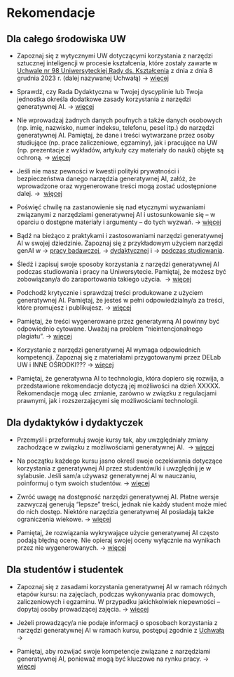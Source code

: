 # Rekomendacje

## Dla całego środowiska UW

- Zapoznaj się z wytycznymi UW dotyczącymi korzystania z narzędzi sztucznej inteligencji w procesie kształcenia, które zostały zawarte w <a href="https://dokumenty.uw.edu.pl/dziennik/DURK/Lists/Dziennik/Attachments/134/DURK.2023.98.UURK.98.pdf" target="_blank">Uchwale nr 98 Uniwersyteckiej Rady ds. Kształcenia</a> z dnia z dnia 8 grudnia 2023 r. (dalej nazywanej Uchwałą) → [więcej](wytyczne.md)
- Sprawdź, czy Rada Dydaktyczna w Twojej dyscyplinie lub Twoja jednostka określa dodatkowe zasady korzystania z narzędzi generatywnej AI. → [więcej]()

- Nie wprowadzaj żadnych danych poufnych a także danych osobowych (np. imię, nazwisko, numer indeksu, telefonu, pesel itp.) do narzędzi generatywnej AI. Pamiętaj, że dane i treści wytwarzane przez osoby studiujące (np. prace zaliczeniowe, egzaminy), jak i pracujące na UW (np. prezentacje z wykładów, artykuły czy materiały do nauki) objęte są ochroną. → [więcej](https://docs.google.com/document/d/1AT2ocGuGsHhxnWGehLP9QVdYcwX0Fuuvkv6p-7MM0oE/edit#bookmark=id.2d5hqv1oe4hq)

- Jeśli nie masz pewności w kwestii polityki prywatności i bezpieczeństwa danego narzędzia generatywnej AI, załóż, że wprowadzone oraz wygenerowane treści mogą zostać udostępnione dalej. →  [więcej]()

- Poświęć chwilę na zastanowienie się nad etycznymi wyzwaniami związanymi z narzędziami generatywnej AI i ustosunkowanie się – w oparciu o dostępne materiały i argumenty – do tych wyzwań. → [więcej]()

- Bądź na bieżąco z praktykami i zastosowaniami narzędzi generatywnej AI w swojej dziedzinie. Zapoznaj się z przykładowym użyciem narzędzi genAI w → [pracy badawczej](https://docs.google.com/document/d/1AT2ocGuGsHhxnWGehLP9QVdYcwX0Fuuvkv6p-7MM0oE/edit#bookmark=id.xcfdgul8tfx9), → [dydaktycznej](https://docs.google.com/document/d/1AT2ocGuGsHhxnWGehLP9QVdYcwX0Fuuvkv6p-7MM0oE/edit#bookmark=id.5yvs245bdvqg) i → [podczas studiowania](https://docs.google.com/document/d/1AT2ocGuGsHhxnWGehLP9QVdYcwX0Fuuvkv6p-7MM0oE/edit#bookmark=id.9e1k5yz7z9kz).

- Śledź i zapisuj swoje sposoby korzystania z narzędzi generatywnej AI podczas studiowania i pracy na Uniwersytecie. Pamiętaj, że możesz być zobowiązany/a do zaraportowania takiego użycia.  → [więcej](https://docs.google.com/document/d/1AT2ocGuGsHhxnWGehLP9QVdYcwX0Fuuvkv6p-7MM0oE/edit#bookmark=id.i2m7nday8l8d)

- Podchodź krytycznie i sprawdzaj treści produkowane z użyciem generatywnej AI. Pamiętaj, że jesteś w pełni odpowiedzialny/a za treści, które promujesz i publikujesz. → [więcej](https://docs.google.com/document/d/1AT2ocGuGsHhxnWGehLP9QVdYcwX0Fuuvkv6p-7MM0oE/edit#bookmark=id.o0hryh652ogk)

- Pamiętaj, że treści wygenerowane przez generatywną AI powinny być odpowiednio cytowane. Uważaj na problem “nieintencjonalnego plagiatu”. → [więcej](https://docs.google.com/document/d/1AT2ocGuGsHhxnWGehLP9QVdYcwX0Fuuvkv6p-7MM0oE/edit#bookmark=id.61bocp21ptvz)

- Korzystanie z narzędzi generatywnej AI wymaga odpowiednich kompetencji. Zapoznaj się z materiałami przygotowanymi przez DELab UW i INNE OŚRODKI??? → [więcej](https://docs.google.com/document/d/1AT2ocGuGsHhxnWGehLP9QVdYcwX0Fuuvkv6p-7MM0oE/edit#bookmark=id.lgsm2y6ly6qc)

- Pamiętaj, że generatywna AI to technologia, która dopiero się rozwija, a przedstawione rekomendacje dotyczą jej możliwości na dzień XXXXX. Rekomendacje mogą ulec zmianie, zarówno w związku z regulacjami prawnymi, jak i rozszerzającymi się możliwościami technologii.

## Dla dydaktyków i dydaktyczek

- Przemyśl i przeformułuj swoje kursy tak, aby uwzględniały zmiany zachodzące w związku z możliwościami generatywnej AI.  → [więcej](https://docs.google.com/document/d/1AT2ocGuGsHhxnWGehLP9QVdYcwX0Fuuvkv6p-7MM0oE/edit#bookmark=id.r23rp2jnxfsg)

- Na początku każdego kursu jasno określ swoje oczekiwania dotyczące korzystania z generatywnej AI przez studentów/ki i uwzględnij je w sylabusie. Jeśli sam/a używasz generatywnej AI w nauczaniu, poinformuj o tym swoich studentów. → [więcej](https://docs.google.com/document/d/1AT2ocGuGsHhxnWGehLP9QVdYcwX0Fuuvkv6p-7MM0oE/edit#bookmark=id.r23rp2jnxfsg)

- Zwróć uwagę na dostępność narzędzi generatywnej AI. Płatne wersje zazwyczaj generują “lepsze” treści, jednak nie każdy student może mieć do nich dostęp. Niektóre narzędzia generatywnej AI posiadają także ograniczenia wiekowe. → [więcej](https://docs.google.com/document/d/1AT2ocGuGsHhxnWGehLP9QVdYcwX0Fuuvkv6p-7MM0oE/edit#bookmark=id.r23rp2jnxfsg)

- Pamiętaj, że rozwiązania wykrywające użycie generatywnej AI często podają błędną ocenę. Nie opieraj swojej oceny wyłącznie na wynikach przez nie wygenerowanych. → [więcej](https://docs.google.com/document/d/1AT2ocGuGsHhxnWGehLP9QVdYcwX0Fuuvkv6p-7MM0oE/edit#bookmark=id.k7ou8i3loh83)

## Dla studentów i studentek

- Zapoznaj się z zasadami korzystania generatywnej AI w ramach różnych etapów kursu: na zajęciach, podczas wykonywania prac domowych, zaliczeniowych i egzaminu. W przypadku jakichkolwiek niepewności – dopytaj osoby prowadzącej zajęcia. → [więcej](https://docs.google.com/document/d/1AT2ocGuGsHhxnWGehLP9QVdYcwX0Fuuvkv6p-7MM0oE/edit#bookmark=id.9e1k5yz7z9kz)

- Jeżeli prowadzący/a nie podaje informacji o sposobach korzystania z narzędzi generatywnej AI w ramach kursu, postępuj zgodnie z [Uchwałą](https://dokumenty.uw.edu.pl/dziennik/DURK/Lists/Dziennik/Attachments/134/DURK.2023.98.UURK.98.pdf) → 

- Pamiętaj, aby rozwijać swoje kompetencje związane z narzędziami generatywnej AI, ponieważ mogą być kluczowe na rynku pracy. → [więcej](https://docs.google.com/document/d/1AT2ocGuGsHhxnWGehLP9QVdYcwX0Fuuvkv6p-7MM0oE/edit#bookmark=id.lgsm2y6ly6qc)
